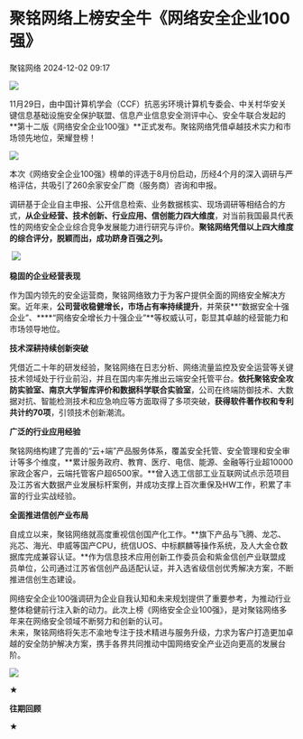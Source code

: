 #  聚铭网络上榜安全牛《网络安全企业100强》   
 聚铭网络   2024-12-02 09:17  
  
![](https://mmbiz.qpic.cn/sz_mmbiz_gif/uaicMoGl6iaSz34icEtlMpNrZxACe3gTguJiahs3ias2D2kS6ozGicAjicWicluQ1LHzMVaFmAuGP4ibdB4nJY8Y1Dmxgcg/640?wx_fmt=gif "")  
  
11月29日，由中国计算机学会（CCF）抗恶劣环境计算机专委会、中关村华安关键信息基础设施安全保护联盟、信息产业信息安全测评中心、安全牛联合发起的**第十二版《网络安全企业100强》**正式发布。聚铭网络凭借卓越技术实力和市场领先地位，荣耀登榜！  
  
  
![](https://mmbiz.qpic.cn/sz_mmbiz_jpg/uaicMoGl6iaSxq9YW5YpibTdPNjZtbAibX15FQfh8tDkbyTibu15ibluh9JITNAib49ddJgnZjWqCagh33eJz91OZpiaNA/640?wx_fmt=jpeg&from=appmsg "")  
  
  
  
本次《网络安全企业100强》榜单的评选于8月份启动，历经4个月的深入调研与严格评估，共吸引了260余家安全厂商（服务商）咨询和申报。  
  
调研基于企业自主申报、公开信息检索、业务数据核实、现场调研等相结合的方式，**从企业经营、技术创新、行业应用、信创能力四大维度**，对当前我国最具代表性的网络安全企业综合竞争发展能力进行研究与评价。**聚铭网络凭借以上四大维度的综合评分，脱颖而出，成功跻身百强之列。**  
  
  
 ![](https://mmbiz.qpic.cn/sz_mmbiz_jpg/uaicMoGl6iaSxq9YW5YpibTdPNjZtbAibX15xwEZIC5lha3buhPMJc0CPrZiaiaDpa3hHmORGXSG5vejfkfq6ur76tUQ/640?wx_fmt=jpeg&from=appmsg "")  
  
  
  
  
**稳固的企业经营表现**  
  
  
作为国内领先的安全运营商，聚铭网络致力于为客户提供全面的网络安全解决方案。近年来，**公司营收稳健增长，市场占有率持续提升**，并荣获**“数据安全十强企业”、****“网络安全增长力十强企业”**等权威认可，彰显其卓越的经营能力和市场领导地位。  
  
  
**技术深耕持续创新突破**  
  
  
凭借近二十年的研发经验，聚铭网络在日志分析、网络流量监控及安全运营等关键技术领域处于行业前沿，并且在国内率先推出云端安全托管平台。**依托聚铭安全攻防实验室、南京大学智库评价和数据科学联合实验室**，公司在终端防御技术、大数据对抗、智能检测技术和应急响应等方面取得了多项突破，**获得软件著作权和专利共计约70项**，引领技术创新潮流。  
  
  
**广泛的行业应用经验**  
  
  
聚铭网络构建了完善的“云+端”产品服务体系，覆盖安全托管、安全管理和安全审计等多个维度，**累计服务政府、教育、医疗、电信、能源、金融等行业超10000家政企客户，云端托管客户超6500家。**曾入选工信部工业互联网试点示范项目及江苏省大数据产业发展标杆案例，并成功支撑上百次重保及HW工作，积累了丰富的行业实战经验。  
  
  
**全面推进信创产业布局**  
  
  
自成立以来，聚铭网络就高度重视信创国产化工作。**旗下产品与飞腾、龙芯、兆芯、海光、申威等国产CPU，统信UOS、中标麒麟等操作系统，及人大金仓数据库完成兼容认证。**作为信息技术应用创新工作委员会和紫金信创产业联盟成员单位，公司通过江苏省信创产品适配认证，并入选省级信创优秀解决方案，不断推进信创生态建设。  
  
  
  
网络安全企业100强调研为企业自我认知和未来规划提供了重要参考，为推动行业整体稳健前行注入新的动力。此次上榜《网络安全企业100强》，是对聚铭网络多年来在网络安全领域不断努力和创新的认可。  
未来，聚铭网络将矢志不渝地专注于技术精进与服务升级，力求为客户打造更加卓越的安全防护解决方案，携手各界共同推动中国网络安全产业迈向更高的发展台阶。  
  
  
  
![](https://mmbiz.qpic.cn/sz_mmbiz_gif/uaicMoGl6iaSz34icEtlMpNrZxACe3gTguJPlSjxtBOOQPcKa7ZrIzTnxic8cqjicISYj6JgEeictFCc2Mq1iaupIYicaA/640?wx_fmt=gif "")  
  
  
**★**  
  
  
  
**往期回顾**  
  
  
  
**★**  
  
[](https://mp.weixin.qq.com/s?__biz=MzIzMDQwMjg5NA==&mid=2247492709&idx=1&sn=d13d438443bd9246e1020f605120d860&chksm=e8b15a44dfc6d3525bd1ff3c187ac55be18b1f9ab41c00916b75d128ae158dc2502d7956e794&scene=21#wechat_redirect)  
  
[](https://mp.weixin.qq.com/s?__biz=MzIzMDQwMjg5NA==&mid=2247498993&idx=1&sn=347125eefb80b90ff93278c031c9e2fa&chksm=e8b142d0dfc6cbc6a3e51a08612dee1256ef2110d59e8555e2c22006be02a31d424f00470752&scene=21#wechat_redirect)  
  
[](http://mp.weixin.qq.com/s?__biz=MzIzMDQwMjg5NA==&mid=2247503780&idx=1&sn=e7c699de33ef4a7b679a143d83c15c60&chksm=e8b17185dfc6f8931fcf92ce663578de1f19d0ffb69b36c2c201d318d11f475f30ed9eb75b9f&scene=21#wechat_redirect)  
[](https://mp.weixin.qq.com/s?__biz=MzIzMDQwMjg5NA==&mid=2247498993&idx=1&sn=347125eefb80b90ff93278c031c9e2fa&chksm=e8b142d0dfc6cbc6a3e51a08612dee1256ef2110d59e8555e2c22006be02a31d424f00470752&scene=21#wechat_redirect)  
  
[](https://mp.weixin.qq.com/s?__biz=MzIzMDQwMjg5NA==&mid=2247497553&idx=1&sn=e0824e093b4800e0b34beec69253cbf2&chksm=e8b14970dfc6c066a37f89a5f1c4f0b45d4df5ffae78d75a8be533896ab9e42ed5a00c5d8ed3&scene=21#wechat_redirect)  
  
[](https://mp.weixin.qq.com/s?__biz=MzIzMDQwMjg5NA==&mid=2247498696&idx=1&sn=ebd25889c9d860d6845e894b8207802e&chksm=e8b145e9dfc6ccffbb3681925d68e34ffa2eb2fc64ec6fbd075e1698c882f6c314727b37b993&scene=21#wechat_redirect)  
  
[](https://mp.weixin.qq.com/s?__biz=MzIzMDQwMjg5NA==&mid=2247498696&idx=1&sn=ebd25889c9d860d6845e894b8207802e&chksm=e8b145e9dfc6ccffbb3681925d68e34ffa2eb2fc64ec6fbd075e1698c882f6c314727b37b993&scene=21#wechat_redirect)  
  
  
